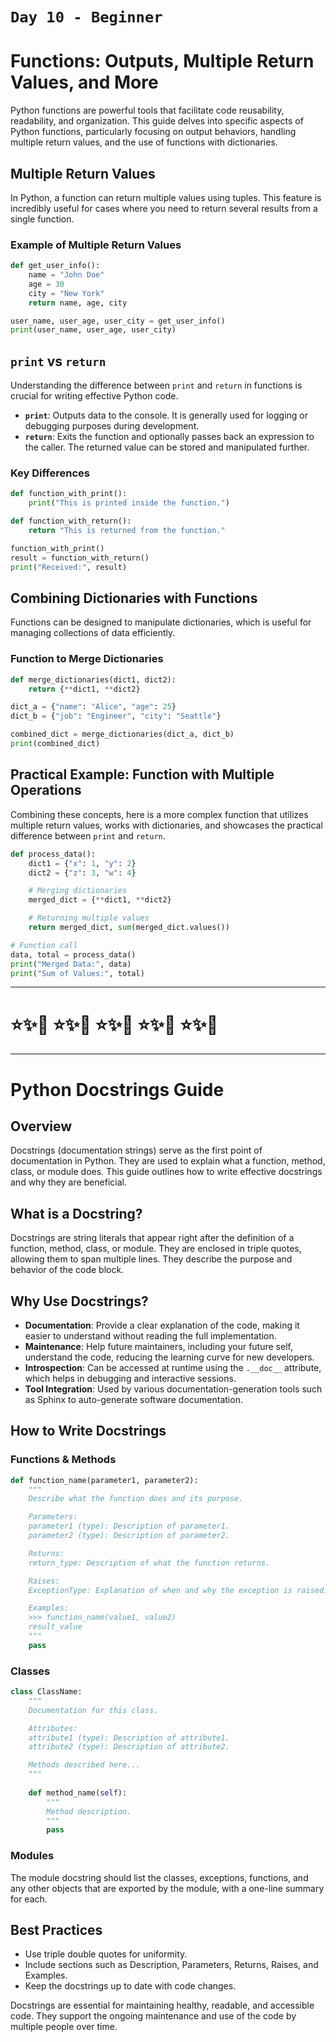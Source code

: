 # `Day 10 - Beginner`

# Functions: Outputs, Multiple Return Values, and More

Python functions are powerful tools that facilitate code reusability, readability, and organization. This guide delves into specific aspects of Python functions, particularly focusing on output behaviors, handling multiple return values, and the use of functions with dictionaries.

## Multiple Return Values

In Python, a function can return multiple values using tuples. This feature is incredibly useful for cases where you need to return several results from a single function.

### Example of Multiple Return Values

```python
def get_user_info():
    name = "John Doe"
    age = 30
    city = "New York"
    return name, age, city

user_name, user_age, user_city = get_user_info()
print(user_name, user_age, user_city)
```

## `print` vs `return`

Understanding the difference between `print` and `return` in functions is crucial for writing effective Python code.

- **`print`**: Outputs data to the console. It is generally used for logging or debugging purposes during development.
- **`return`**: Exits the function and optionally passes back an expression to the caller. The returned value can be stored and manipulated further.

### Key Differences

```python
def function_with_print():
    print("This is printed inside the function.")

def function_with_return():
    return "This is returned from the function."

function_with_print()
result = function_with_return()
print("Received:", result)
```

## Combining Dictionaries with Functions

Functions can be designed to manipulate dictionaries, which is useful for managing collections of data efficiently.

### Function to Merge Dictionaries

```python
def merge_dictionaries(dict1, dict2):
    return {**dict1, **dict2}

dict_a = {"name": "Alice", "age": 25}
dict_b = {"job": "Engineer", "city": "Seattle"}

combined_dict = merge_dictionaries(dict_a, dict_b)
print(combined_dict)
```

## Practical Example: Function with Multiple Operations

Combining these concepts, here is a more complex function that utilizes multiple return values, works with dictionaries, and showcases the practical difference between `print` and `return`.

```python
def process_data():
    dict1 = {"x": 1, "y": 2}
    dict2 = {"z": 3, "w": 4}

    # Merging dictionaries
    merged_dict = {**dict1, **dict2}

    # Returning multiple values
    return merged_dict, sum(merged_dict.values())

# Function call
data, total = process_data()
print("Merged Data:", data)
print("Sum of Values:", total)
```

---

# ⭐️✨🌸 ⭐️✨🌸 ⭐️✨🌸 ⭐️✨🌸 ⭐️✨🌸 

---


# Python Docstrings Guide

## Overview
Docstrings (documentation strings) serve as the first point of documentation in Python. They are used to explain what a function, method, class, or module does. This guide outlines how to write effective docstrings and why they are beneficial.

## What is a Docstring?
Docstrings are string literals that appear right after the definition of a function, method, class, or module. They are enclosed in triple quotes, allowing them to span multiple lines. They describe the purpose and behavior of the code block.

## Why Use Docstrings?
- **Documentation**: Provide a clear explanation of the code, making it easier to understand without reading the full implementation.
- **Maintenance**: Help future maintainers, including your future self, understand the code, reducing the learning curve for new developers.
- **Introspection**: Can be accessed at runtime using the `.__doc__` attribute, which helps in debugging and interactive sessions.
- **Tool Integration**: Used by various documentation-generation tools such as Sphinx to auto-generate software documentation.

## How to Write Docstrings
### Functions & Methods
```python
def function_name(parameter1, parameter2):
    """
    Describe what the function does and its purpose.

    Parameters:
    parameter1 (type): Description of parameter1.
    parameter2 (type): Description of parameter2.

    Returns:
    return_type: Description of what the function returns.

    Raises:
    ExceptionType: Explanation of when and why the exception is raised.

    Examples:
    >>> function_name(value1, value2)
    result_value
    """
    pass
```

### Classes
```python
class ClassName:
    """
    Documentation for this class.

    Attributes:
    attribute1 (type): Description of attribute1.
    attribute2 (type): Description of attribute2.

    Methods described here...
    """
    
    def method_name(self):
        """
        Method description.
        """
        pass
```

### Modules
The module docstring should list the classes, exceptions, functions, and any other objects that are exported by the module, with a one-line summary for each.

## Best Practices
- Use triple double quotes for uniformity.
- Include sections such as Description, Parameters, Returns, Raises, and Examples.
- Keep the docstrings up to date with code changes.

Docstrings are essential for maintaining healthy, readable, and accessible code. They support the ongoing maintenance and use of the code by multiple people over time.

